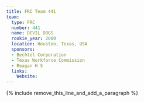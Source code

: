 ```yaml
---
title: FRC Team 441
team:
  type: FRC
  number: 441
  name: DEVIL DOGS
  rookie_year: 2000
  location: Houston, Texas, USA
  sponsors:
  - Bechtel Corporation
  - Texas Workforce Commission
  - Reagan H S
  links:
    Website:
---
```


{% include remove_this_line_and_add_a_paragraph %}